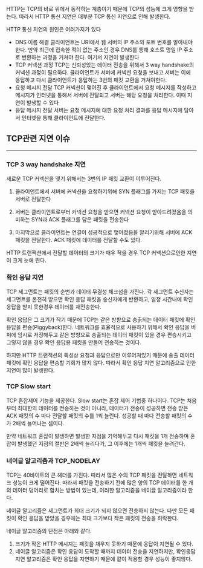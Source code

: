 HTTP는 TCP의 바로 위에서 동작하는 계층이기 때문에 TCP의 성능에 크게 영향을 받는다. 따라서 HTTP 통신 지연은 대부분 TCP 통신 지연으로 인해 발생한다.

HTTP 통신 지연의 원인은 여러가지가 있다
- DNS 이름 해결
클라이언트는 URI에서 웹 서버의 IP 주소와 포트 번호를 알아내야한다. 만약 최근에 접속한 적이 없는 주소인 경우 DNS를 통해 호스트 명일 IP 주소로 변환하는 과정을 거쳐야 한다. 여기서 지연이 발생한다
- TCP 커넥션 과정
TCP는 신뢰성있는 데이터 전송을 위해서 3 way handshake의 커넥션 과정이 필요하다. 클라이언트가 서버에 커넥션 요청을 보내고 서버는 이에 응답하고 다시 클라이언트가 응답하는 3번의 패킷 교환을 거쳐야한다.
- 요청 메시지 전달
TCP 커넥션이 맺어진 후 클라이언트에서 요청 메시지를 작성하고 메시지가 인터넷을 통해서 서버에 전달되고 서버는 해당 요청을 처리한다. 이때 지연이 발생할 수 있다
- 응답 메시지 전달
서버는 요청 메시지에 대한 요청 처리 결과를 응답 메시지에 담아서 인터넷을 통해 클라이언트에 전달한다.

## TCP관련 지연 이슈
---

### TCP 3 way handshake 지연
새로운 TCP 커넥션을 맺기 위해서는 3번의 IP 패킷 교환이 이루어진다.

1. 클라이언트에서 서버에 커넥션을 요청하기위해 SYN 플래그를 가지는 TCP 패킷을 서버로 전달한다

2. 서버는 클라이언트로부터 커넥션 요청을 받으면 커넥션 요청이 받아드려졌음을 의미하는 SYN과 ACK 플래그를 담은 패킷을 전송한다

3. 마지막으로 클라이언트는 연결이 성공적으로 맺어졌음을 알리기위해 서버에 ACK 패킷을 전달한다. ACK 패킷에 데이터를 전달할 수도 있다.

HTTP 트랜잭션에서 전달할 데이터의 크기가 매우 작을 경우 TCP 커넥션으로인한 지연이 크게 눈에 띈다.

### 확인 응답 지연
TCP 세그먼트는 패킷의 순번과 데이터 무결성 체크섬을 가진다. 각 세그먼트 수신자는 세그먼트를 온전히 받으면 확인 응답 패킷을 송신자에게 반환하고, 일정 시간내에 확인 응답을 받지 못한경우 데이터를 재전송한다.

확인 응답은 그 크기가 작기 때문에 TCP는 같은 방향으로 송춝되는 데이터 패킷에 확인응답을 편승(Piggyback)한다. 네트워크를 효율적으로 사용하기 위해서 확인 응답을 버퍼에 임시로 저장해두고 같은 방향으로 송출되는 데이터 패킷이 있을 경우 편승시키고 그렇지 않을 경우 확인 응답용 패킷을 만들어 전송하는 것이다.

하지만 HTTP 트랜잭션의 특성상 요청과 응답으로만 이루어져있기 때문에 송출 데이터 패킷에 확인 응답을 편승할 기회가 많지 않다. 따라서 확인 응답 지연 알고리즘으로 인한 지연이 많이 발생한다.

### TCP Slow start
TCP 혼잡제어 기능을 제공한다. Slow start는 혼잡 제어 기법중 하나이다. TCP는 처음부터 최대한의 데이터를 전송하는 것이 아니라, 데이터가 전송이 성공하면 전송 받은 ACK 패킷의 수 마다 전달할 패킷의 수를 1씩 늘린다. 성공할 때 마다 전송할 패킷의 수가 2배씩 늘어나는 셈이다.

만약 네트워크 혼잡이 발생하면 발생한 지점을 기억해두고 다시 패킷을 1개 전송하며 혼잡이 발생했던 지점의 절반은 2배씩 늘리다가, 그 이후에는 1개씩 패킷을 늘려간다.

### 네이글 알고리즘과 TCP_NODELAY
TCP는 40바이트의 큰 헤더를 가진다. 따라서 많은 수의 TCP 패킷을 전달하면 네트워크 성능이 크게 떨어진다. 따라서 패킷을 전송하기 전에 많은 양의 TCP 데이터를 한 개의 데이터 덩어리로 합치는 방법이 있는데, 이러한 알고리즘을 네이글 알고리즘이라 한다.

네이글 알고리즘은 세그먼트가 최대 크기가 되지 않으면 전송하지 않는다. 다만 모든 패킷이 확인 응답을 받았을 경우에는 최대 크기보다 작은 패킷의 전송을 허락한다. 

네이글 알고리즘의 단점은 아래와 같다.

1. 크기가 작은 HTTP 메시지는 패킷을 채우지 못하기 때문에 응답이 지연될 수 있다.
2. 네이글 알고리즘은 확인 응답이 도착할 때까지 데이터 전송을 지연하지만, 확인응답 지연 알고리즘은 확인 응답을 지연하기 때문에 같이 적용할 경우 성능이 좋지않다.
